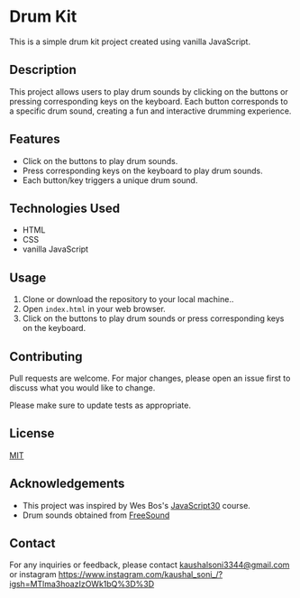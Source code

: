 

# Drum Kit

This is a simple drum kit project created using vanilla JavaScript.

## Description

This project allows users to play drum sounds by clicking on the buttons or pressing corresponding keys on the keyboard. Each button corresponds to a specific drum sound, creating a fun and interactive drumming experience.

## Features

- Click on the buttons to play drum sounds.
- Press corresponding keys on the keyboard to play drum sounds.
- Each button/key triggers a unique drum sound.

## Technologies Used

- HTML
- CSS
- vanilla JavaScript

## Usage

1. Clone or download the repository to your local machine..
2. Open `index.html` in your web browser.
3. Click on the buttons to play drum sounds or press corresponding keys on the keyboard.

## Contributing

Pull requests are welcome. For major changes, please open an issue first to discuss what you would like to change.

Please make sure to update tests as appropriate.

## License

[MIT](https://choosealicense.com/licenses/mit/)

## Acknowledgements

- This project was inspired by Wes Bos's [JavaScript30](https://javascript30.com/) course.
- Drum sounds obtained from [FreeSound](https://freesound.org/)

## Contact

For any inquiries or feedback, please contact kaushalsoni3344@gmail.com  or 
instagram https://www.instagram.com/kaushal_soni_/?igsh=MTlma3hoazIzOWk1bQ%3D%3D
